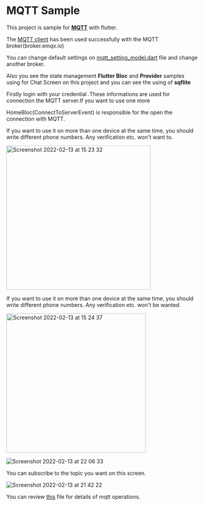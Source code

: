 # MQTT Sample 
<p>This project is sample for  <a href="https://mqtt.org/"><B>MQTT</B></a> with flutter.</p>
<p>The <a href="https://pub.dev/packages/mqtt_client">MQTT client</a> has been used successfully with the MQTT broker(broker.emqx.io)</p>
<p>You can change default settings on <a href="https://github.com/okan-oz/mqtt_sample/blob/master/flutter_mqtt_chat_sample/lib/module/mqtt/models/mqtt_setting_model.dart">mqtt_setting_model.dart</a>  file and  change another broker.</p>
<p>Also you see the state management <B>Flutter Bloc</B> and <b>Provider</b>  samples using for Chat Screen on this project and you can see the using of <B>sqflite</B></p>
<p>Firstly login with your credential .These informations are used for connection the MQTT server.If you want to use one more </p>

<p>HomeBloc(ConnectToServerEvent) is responsible for the open the connection with MQTT.</p>
<p>If you want to use it on more than one device at the same time, you should write different phone numbers. Any verification etc. won't want to.</p>
<img width="379" alt="Screenshot 2022-02-13 at 15 23 32" src="https://user-images.githubusercontent.com/62757704/153769769-9f60ba42-cb4e-4a78-b79e-ecd396f98109.png">
<p>If you want to use it on more than one device at the same time, you should write different phone numbers. Any verification etc. won't be wanted.</p>

<img width="366" alt="Screenshot 2022-02-13 at 15 24 37" src="https://user-images.githubusercontent.com/62757704/153770558-1d09abcf-775e-417e-a381-725bf517c146.png">

![Screenshot 2022-02-13 at 22 06 33](https://user-images.githubusercontent.com/62757704/153770678-d17922cc-73a0-4dae-a5c9-d3fa5d65aca7.png)

<p>You can subscribe to the topic you want on this screen.</p>

![Screenshot 2022-02-13 at 21 42 22](https://user-images.githubusercontent.com/62757704/153770799-ccb8740a-9e0c-495b-97ba-8f6c054c5d06.png)

You can review <a href="https://github.com/okan-oz/mqtt_sample/blob/master/flutter_mqtt_chat_sample/lib/module/mqtt/utils/mqtt_manager.dart">this</a> file for details of mqtt operations.

 

